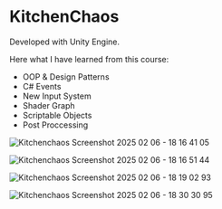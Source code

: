 # KitchenChaos

Developed with Unity Engine.

Here what I have learned from this course:

- OOP & Design Patterns
- C# Events
- New Input System 
- Shader Graph 
- Scriptable Objects
- Post Proccessing


![Kitchenchaos Screenshot 2025 02 06 - 18 16 41 05](https://github.com/user-attachments/assets/33d4a17e-6146-41d9-91a4-e7266ca0304a)


![Kitchenchaos Screenshot 2025 02 06 - 18 16 51 44](https://github.com/user-attachments/assets/c6969fc0-c4a5-4b48-bf04-c2dbaa6e9338)


![Kitchenchaos Screenshot 2025 02 06 - 18 19 02 93](https://github.com/user-attachments/assets/b9d45e19-bc1d-49f0-8d4d-cb9594f2816f)


![Kitchenchaos Screenshot 2025 02 06 - 18 30 30 95](https://github.com/user-attachments/assets/a85713f5-f7ed-44ef-b2f9-9e5830344f27)

